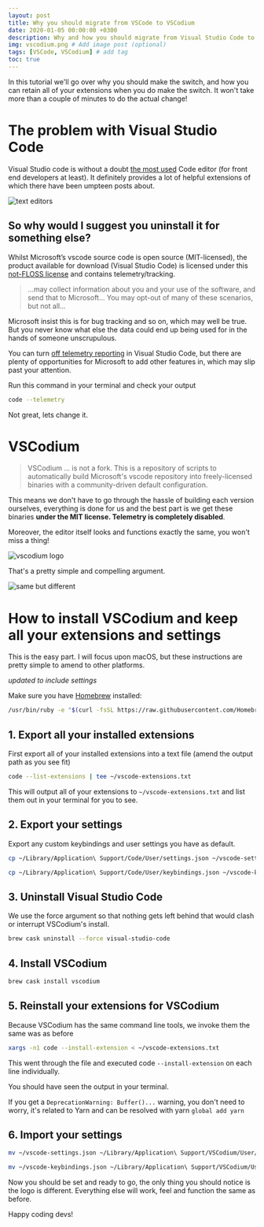 ```yaml
---
layout: post
title: Why you should migrate from VSCode to VSCodium
date: 2020-01-05 00:00:00 +0300
description: Why and how you should migrate from Visual Studio Code to VSCodium
img: vscodium.png # Add image post (optional)
tags: [VSCode, VSCodium] # add tag
toc: true
---
```

In this tutorial we'll go over why you should make the switch, and how you can retain all of your extensions when you do make the switch. It won't take more than a couple of minutes to do the actual change!

# The problem with Visual Studio Code
Visual Studio code is without a doubt [the most used](https://2019.stateofjs.com/other-tools/#text_editors) Code editor (for front end developers at least). It definitely provides a lot of helpful extensions of which there have been umpteen posts about.

![text editors](https://res.cloudinary.com/practicaldev/image/fetch/s--GSHJpZx0--/c_limit%2Cf_auto%2Cfl_progressive%2Cq_auto%2Cw_880/https://2019.stateofjs.com/images/captures/text_editors.png)

## So why would I suggest you uninstall it for something else?
Whilst Microsoft’s vscode source code is open source (MIT-licensed), the product available for download (Visual Studio Code) is licensed under this [not-FLOSS license](https://code.visualstudio.com/license) and contains telemetry/tracking.

> ...may collect information about you and your use of the software, and send that to Microsoft... You may opt-out of many of these scenarios, but not all...

Microsoft insist this is for bug tracking and so on, which may well be true. But you never know what else the data could end up being used for in the hands of someone unscrupulous.

You can turn [off telemetry reporting](https://code.visualstudio.com/docs/getstarted/telemetry#_disable-telemetry-reporting) in Visual Studio Code, but there are plenty of opportunities for Microsoft to add other features in, which may slip past your attention.

Run this command in your terminal and check your output
```bash
code --telemetry
```
Not great, lets change it.

# VSCodium
> VSCodium ... is not a fork. This is a repository of scripts to automatically build Microsoft's vscode repository into freely-licensed binaries with a community-driven default configuration.

This means we don't have to go through the hassle of building each version ourselves, everything is done for us and the best part is we get these binaries **under the MIT license. Telemetry is completely disabled**.

Moreover, the editor itself looks and functions exactly the same, you won't miss a thing!

![vscodium logo](https://res.cloudinary.com/practicaldev/image/fetch/s--XyP_pYce--/c_limit%2Cf_auto%2Cfl_progressive%2Cq_auto%2Cw_880/https://i.imgur.com/nuKSg5v.png)

That's a pretty simple and compelling argument.

![same but different](https://i.giphy.com/media/C6JQPEUsZUyVq/giphy.gif)

# How to install VSCodium and keep all your extensions and settings

This is the easy part. I will focus upon macOS, but these instructions are pretty simple to amend to other platforms.

*updated to include settings*

Make sure you have [Homebrew](https://brew.sh/) installed:
```bash
/usr/bin/ruby -e "$(curl -fsSL https://raw.githubusercontent.com/Homebrew/install/master/install)"
```
## 1. Export all your installed extensions
First export all of your installed extensions into a text file (amend the output path as you see fit)
```bash
code --list-extensions | tee ~/vscode-extensions.txt
```
This will output all of your extensions to `~/vscode-extensions.txt` and list them out in your terminal for you to see.

## 2. Export your settings
Export any custom keybindings and user settings you have as default.
```bash
cp ~/Library/Application\ Support/Code/User/settings.json ~/vscode-settings.json

cp ~/Library/Application\ Support/Code/User/keybindings.json ~/vscode-keybindings.json
```
## 3. Uninstall Visual Studio Code
We use the force argument so that nothing gets left behind that would clash or interrupt VSCodium's install.
```bash
brew cask uninstall --force visual-studio-code
```
## 4. Install VSCodium
```bash
brew cask install vscodium
```

## 5. Reinstall your extensions for VSCodium
Because VSCodium has the same command line tools, we invoke them the same was as before
```bash
xargs -n1 code --install-extension < ~/vscode-extensions.txt
```
This went through the file and executed code `--install-extension` on each line individually.

You should have seen the output in your terminal.

If you get a `DeprecationWarning: Buffer()...` warning, you don't need to worry, it's related to Yarn and can be resolved with yarn `global add yarn`

## 6. Import your settings
```bash
mv ~/vscode-settings.json ~/Library/Application\ Support/VSCodium/User/settings.json

mv ~/vscode-keybindings.json ~/Library/Application\ Support/VSCodium/User/keybindings.json
```
Now you should be set and ready to go, the only thing you should notice is the logo is different. Everything else will work, feel and function the same as before.

Happy coding devs!